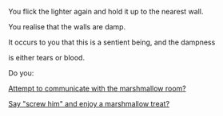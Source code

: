 You flick the lighter again and hold it up to the nearest wall.

You realise that the walls are damp.

It occurs to you that this is a sentient being, and the dampness 

is either tears or blood.

Do you:

[Attempt to communicate with the marshmallow room?](../../make-friends/make-friends.md)

[Say "screw him" and enjoy a marshmallow treat?](in_my_belly/belly_ache.md)
